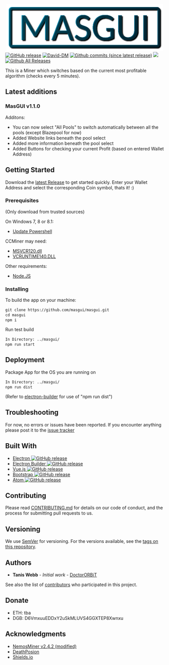 <div style="text-align:center"><img src="img/header.png" /></div

[![GitHub release](https://img.shields.io/github/release/masgui/masgui.svg?style=flat-square)](https://github.com/masgui/masgui/releases/latest)
[![David-DM](https://david-dm.org/masgui/masgui.svg?style=flat-square)](https://david-dm.org/masgui/masgui)
[![Github commits (since latest release)](https://img.shields.io/github/commits-since/masgui/masgui/latest.svg?style=flat-square)](https://github.com/masgui/masgui/commits/master)
[![](https://img.shields.io/github/issues-raw/masgui/masgui.svg?style=flat-square)](https://github.com/masgui/masgui/issues)
[![Github All Releases](https://img.shields.io/github/downloads/masgui/masgui/total.svg)]()

This is a Miner which switches based on the current most profitable algorithm (checks every 5 minutes).

## Latest additions

### MasGUI v1.1.0

Additons:
* You can now select "All Pools" to switch automatically between all the pools (except Blazepool for now)
* Added Website links beneath the pool select
* Added more information beneath the pool select
* Added Buttons for checking your current Profit (based on entered Wallet Address)

## Getting Started

Download the [latest Release](https://github.com/masgui/masgui/releases/latest) to get started quickly.
Enter your Wallet Address and select the corresponding Coin symbol, thats it! :)

### Prerequisites

(Only download from trusted sources)

On Windows 7, 8 or 8.1:
* [Update Powershell](https://www.microsoft.com/en-us/download/details.aspx?id=50395)

CCMiner may need:
* [MSVCR120.dll](https://www.microsoft.com/en-gb/download/details.aspx?id=40784)
* [VCRUNTIME140.DLL](https://www.microsoft.com/en-us/download/details.aspx?id=48145)

Other requirements:
* [Node.JS](https://nodejs.org/en/download/)


### Installing

To build the app on your machine:


```
git clone https://github.com/masgui/masgui.git
cd masgui
npm i
```

Run test build

```
In Directory: ../masgui/
npm run start
```

## Deployment

Package App for the OS you are running on

```
In Directory: ../masgui/
npm run dist
```
(Refer to [electron-builder](https://github.com/electron-userland/electron-builder) for use of "npm run dist")

## Troubleshooting

For now, no errors or issues have been reported.
If you encounter anything please post it to the [issue tracker](https://github.com/masgui/masgui/issues)

## Built With

* [Electron ](https://electronjs.org/) [![GitHub release](https://img.shields.io/github/release/electron/electron.svg?style=flat-square)](https://github.com/electron/electron/releases/latest)
* [Electron Builder ](https://github.com/electron-userland/electron-builder) [![GitHub release](https://img.shields.io/github/release/electron-userland/electron-builder.svg?style=flat-square)](https://github.com/electron-userland/electron-builder/releases/latest)
* [Vue.js ](https://vuejs.org/) [![GitHub release](https://img.shields.io/github/release/vuejs/vue.svg?style=flat-square)](https://github.com/vuejs/vue/releases/latest)
* [Bootstrap ](https://getbootstrap.com/) [![GitHub release](https://img.shields.io/github/release/twbs/bootstrap.svg?style=flat-square)](https://github.com/twbs/bootstrap/releases/latest)
* [Atom ](https://atom.io/) [![GitHub release](https://img.shields.io/github/release/atom/atom.svg?style=flat-square)](https://github.com/atom/atom/releases/latest)

## Contributing

Please read [CONTRIBUTING.md](https://github.com/masgui/masgui/CONTRIBUTING.md) for details on our code of conduct, and the process for submitting pull requests to us.

## Versioning

We use [SemVer](http://semver.org/) for versioning. For the versions available, see the [tags on this repository](https://github.com/masgui/masgui/tags).

## Authors

* **Tanis Webb** - *Initial work* - [DoctorORBiT](https://github.com/stockbrot)

See also the list of [contributors](https://github.com/masgui/masgui/contributors) who participated in this project.

## Donate

* ETH: tba
* DGB: D6VmxuuEDDxY2uSkMLUVS4GGXTEP8Xwnxu

## Acknowledgments

* [NemosMiner v2.4.2 (modified)](https://github.com/nemosminer/NemosMiner-v2.4.2)
* [DeathPosion](https://github.com/DeathPoison)
* [Shields.io](https://shields.io/)
